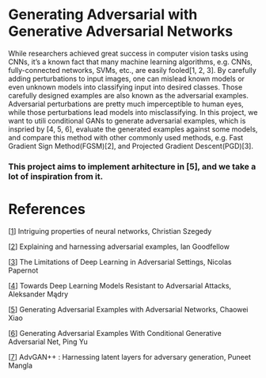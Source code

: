 # Generating Adversarial with Generative Adversarial Networks
While researchers achieved great success in computer vision tasks using CNNs, it’s a known fact that many machine learning algorithms, e.g. CNNs, fully-connected networks, SVMs, etc., are easily fooled[1, 2, 3]. By carefully adding perturbations to input images, one can mislead known models or even unknown models into classifying input into desired classes. Those carefully designed examples are also known as the adversarial examples. Adversarial perturbations are pretty much imperceptible to human eyes, while those perturbations lead models into misclassifying. In this project, we want to utili conditional GANs to generate adversarial examples, which is inspried by [4, 5, 6], evaluate the generated examples against some models, and compare this method with other commonly used methods, e.g. Fast Gradient Sign Method(FGSM)[2], and Projected Gradient Descent(PGD)[3].  
### This project aims to implement arhitecture in [5], and we take a lot of inspiration from it.
# References
[[1](https://arxiv.org/abs/1312.6199)] Intriguing properties of neural networks, Christian Szegedy


[[2](https://arxiv.org/abs/1412.6572)] Explaining and harnessing adversarial examples, Ian Goodfellow


[[3](https://arxiv.org/abs/1511.07528)] The Limitations of Deep Learning in Adversarial Settings, Nicolas Papernot


[[4](https://arxiv.org/abs/1706.06083)] Towards Deep Learning Models Resistant to Adversarial Attacks, Aleksander Mądry 


[[5](https://arxiv.org/abs/1801.02610)] Generating Adversarial Examples with Adversarial Networks, Chaowei Xiao


[[6](https://arxiv.org/abs/1903.07282)] Generating Adversarial Examples With Conditional Generative Adversarial Net, Ping Yu


[[7](https://arxiv.org/abs/1908.00706)] AdvGAN++ : Harnessing latent layers for adversary generation, Puneet Mangla


